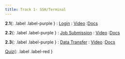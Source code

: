 ```yaml
---
title: Track 1- SSH/Terminal
---
```


**2.1**{: .label .label-purple }
: [Login](https://www.youtube.com/watch?v=kEbwovN2DdU)
   : [Video](https://www.youtube.com/watch?v=kEbwovN2DdU)
      :[Docs](https://hernandezj1.github.io/hpced/Docs/2_1_Login/)

**2.2**{: .label .label-purple }
: [Job Submission](#)
   : [Video](#)
      :[Docs](https://hernandezj1.github.io/hpced/Docs/2_2_JobSubmission/)
      
**2.3**{: .label .label-purple }
: [Data Transfer](#)
   : [Video](#)
      :[Docs](https://hernandezj1.github.io/hpced/Docs/2_3_DataTransfer/)

[Quiz](https://forms.gle/KyzJcctMPRmPvWez9){: .label .label-red }

